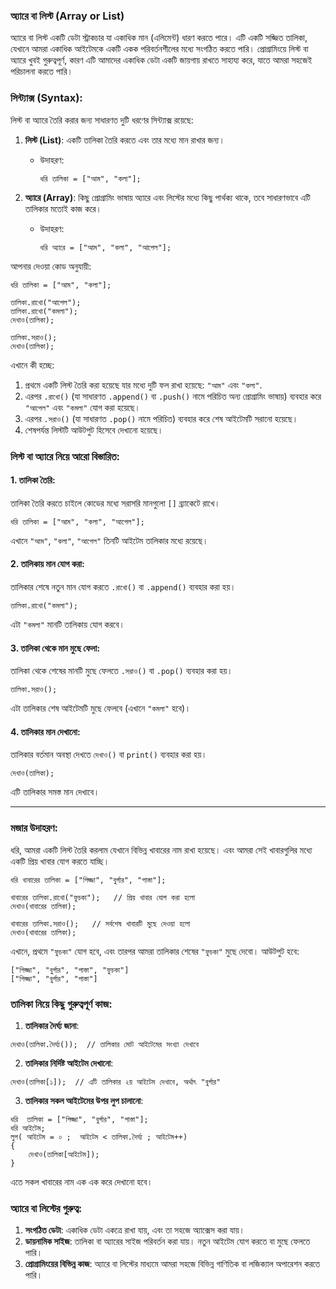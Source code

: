 ### অ্যারে বা লিস্ট (Array or List)

অ্যারে বা লিস্ট একটি ডেটা স্ট্রাকচার যা একাধিক মান (এলিমেন্ট) ধারণ করতে পারে। এটি একটি সজ্জিত তালিকা, যেখানে আমরা একাধিক আইটেমকে একটি একক পরিবর্তনশীলের মধ্যে সংগঠিত করতে পারি। প্রোগ্রামিংয়ে লিস্ট বা অ্যারে খুবই গুরুত্বপূর্ণ, কারণ এটি আমাদের একাধিক ডেটা একটি জায়গায় রাখতে সাহায্য করে, যাতে আমরা সহজেই পরিচালনা করতে পারি।

### সিন্ট্যাক্স (Syntax):

লিস্ট বা অ্যারে তৈরি করার জন্য সাধারণত দুটি ধরণের সিন্ট্যাক্স রয়েছে:

1. **লিস্ট (List)**: একটি তালিকা তৈরি করতে এবং তার মধ্যে মান রাখার জন্য।

   * উদাহরণ:

     ```text
     ধরি তালিকা = ["আম", "কলা"];
     ```

2. **অ্যারে (Array)**: কিছু প্রোগ্রামিং ভাষায় অ্যারে এবং লিস্টের মধ্যে কিছু পার্থক্য থাকে, তবে সাধারণভাবে এটি তালিকার মতোই কাজ করে।

   * উদাহরণ:

     ```text
     ধরি অ্যারে = ["আম", "কলা", "আপেল"];
     ```

আপনার দেওয়া কোড অনুযায়ী:

```text
ধরি তালিকা = ["আম", "কলা"];

তালিকা.রাখো("আপেল");
তালিকা.রাখো("কমলা");
দেখাও(তালিকা);

তালিকা.সরাও();
দেখাও(তালিকা);
```

এখানে কী হচ্ছে:

1. প্রথমে একটি লিস্ট তৈরি করা হয়েছে যার মধ্যে দুটি ফল রাখা হয়েছে: `"আম"` এবং `"কলা"`.
2. এরপর `.রাখো()` (যা সাধারণত `.append()` বা `.push()` নামে পরিচিত অন্য প্রোগ্রামিং ভাষায়) ব্যবহার করে `"আপেল"` এবং `"কমলা"` যোগ করা হয়েছে।
3. এরপর `.সরাও()` (যা সাধারণত `.pop()` নামে পরিচিত) ব্যবহার করে শেষ আইটেমটি সরানো হয়েছে।
4. শেষপর্যন্ত লিস্টটি আউটপুট হিসেবে দেখানো হয়েছে।

### লিস্ট বা অ্যারে নিয়ে আরো বিস্তারিত:

#### 1. **তালিকা তৈরি**:

তালিকা তৈরি করতে চাইলে কোডের মধ্যে সরাসরি মানগুলো `[]` ব্র্যাকেটে রাখে।

```text
ধরি তালিকা = ["আম", "কলা", "আপেল"];
```

এখানে `"আম"`, `"কলা"`, `"আপেল"` তিনটি আইটেম তালিকার মধ্যে রয়েছে।

#### 2. **তালিকায় মান যোগ করা**:

তালিকার শেষে নতুন মান যোগ করতে `.রাখো()` বা `.append()` ব্যবহার করা হয়।

```text
তালিকা.রাখো("কমলা");
```

এটা `"কমলা"` মানটি তালিকায় যোগ করবে।

#### 3. **তালিকা থেকে মান মুছে ফেলা**:

তালিকা থেকে শেষের মানটি মুছে ফেলতে `.সরাও()` বা `.pop()` ব্যবহার করা হয়।

```text
তালিকা.সরাও(); 
```

এটা তালিকার শেষ আইটেমটি মুছে ফেলবে (এখানে `"কমলা"` হবে)।

#### 4. **তালিকার মান দেখানো**:

তালিকার বর্তমান অবস্থা দেখতে `দেখাও()` বা `print()` ব্যবহার করা হয়।

```text
দেখাও(তালিকা); 
```

এটি তালিকার সমস্ত মান দেখাবে।

---

### মজার উদাহরণ:

ধরি, আমরা একটি লিস্ট তৈরি করলাম যেখানে বিভিন্ন খাবারের নাম রাখা হয়েছে। এবং আমরা সেই খাবারগুলির মধ্যে একটি প্রিয় খাবার যোগ করতে যাচ্ছি।

```text
ধরি খাবারের তালিকা = ["পিজ্জা", "বুর্গার", "পাস্তা"];

খাবারের তালিকা.রাখো("ফুচকা");   // প্রিয় খাবার যোগ করা হলো
দেখাও(খাবারের তালিকা);

খাবারের তালিকা.সরাও();   // সর্বশেষ খাবারটি মুছে দেওয়া হলো
দেখাও(খাবারের তালিকা);
```

এখানে, প্রথমে `"ফুচকা"` যোগ হবে, এবং তারপর আমরা তালিকার শেষের `"ফুচকা"` মুছে দেবো। আউটপুট হবে:

```
["পিজ্জা", "বুর্গার", "পাস্তা", "ফুচকা"]
["পিজ্জা", "বুর্গার", "পাস্তা"]
```

### তালিকা নিয়ে কিছু গুরুত্বপূর্ণ কাজ:

1. **তালিকার দৈর্ঘ্য জানা**:

```text
দেখাও(তালিকা.দৈর্ঘ্য());  // তালিকার মোট আইটেমের সংখ্যা দেখাবে
```

2. **তালিকার নির্দিষ্ট আইটেম দেখানো**:

```text
দেখাও(তালিকা[১]);  // এটি তালিকার ২য় আইটেম দেখাবে, অর্থাৎ "বুর্গার"
```

3. **তালিকার সকল আইটেমের উপর লুপ চালানো**:

```text
ধরি  তালিকা = ["পিজ্জা", "বুর্গার", "পাস্তা"];
ধরি আইটেম;
লুপ( আইটেম = ০ ;  আইটেম < তালিকা.দৈর্ঘ্য ; আইটেম++)
{
    দেখাও(তালিকা[আইটেম]);
}
```

এতে সকল খাবারের নাম এক এক করে দেখানো হবে।

### অ্যারে বা লিস্টের গুরুত্ব:

1. **সংগঠিত ডেটা**: একাধিক ডেটা একত্রে রাখা যায়, এবং তা সহজে অ্যাক্সেস করা যায়।
2. **ডায়নামিক সাইজ**: তালিকা বা অ্যারের সাইজ পরিবর্তন করা যায়। নতুন আইটেম যোগ করতে বা মুছে ফেলতে পারি।
3. **প্রোগ্রামিংয়ের বিভিন্ন কাজ**: অ্যারে বা লিস্টের মাধ্যমে আমরা সহজে বিভিন্ন গাণিতিক বা লজিক্যাল অপারেশন করতে পারি।

